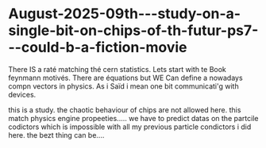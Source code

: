 # August-2025-09th---study-on-a-single-bit-on-chips-of-th-futur-ps7---could-b-a-fiction-movie
There IS a raté matching thé cern statistics. Lets start with te Book feynmann motivés. There are équations but WE Can define a nowadays compn vectors in physics. As i Saïd i mean one bit communicati'g with devices.

this is a study.
the chaotic behaviour of chips are not allowed here. this match physics engine propeeties.....
we have to predict datas on the partcile codictors which is impossible with all my previous particle condictors i did here. the bezt thing can be....
